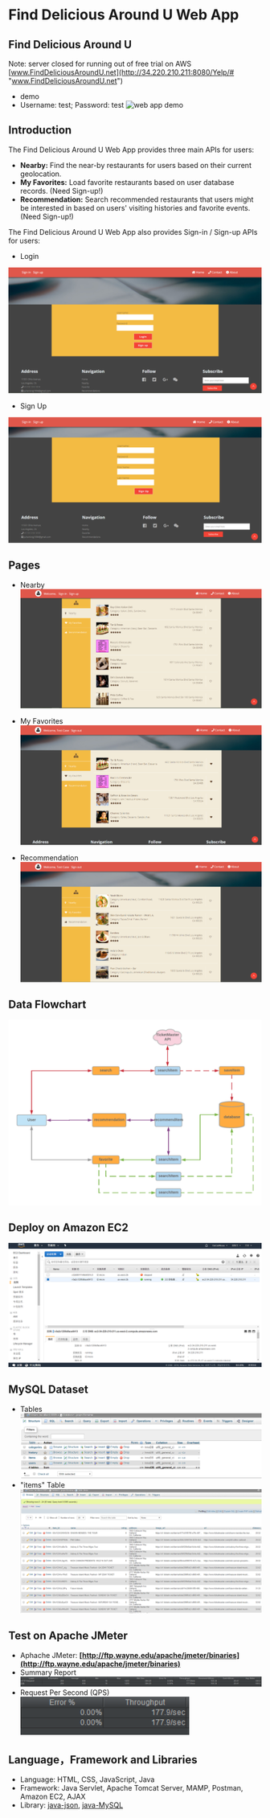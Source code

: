 # Find Delicious Around U Web App

## Find Delicious Around U
Note: server closed for running out of free trial on AWS 
[www.FindDeliciousAroundU.net](http://34.220.210.211:8080/Yelp/# "www.FindDeliciousAroundU.net")

 - demo
 - Username: test; Password: test
 ![web app demo](https://raw.githubusercontent.com/brisingr2012/MiniYelp/master/images/yelp.gif)

## Introduction
The Find Delicious Around U Web App provides three main APIs for users:
                
+ **Nearby:** Find the near-by restaurants for users based on their current geolocation.
+ **My Favorites:** Load favorite restaurants based on user database records. (Need Sign-up!)
+ **Recommendation:** Search recommended restaurants that users might be interested in based on users' visiting histories and favorite events. (Need Sign-up!)

The Find Delicious Around U Web App also provides Sign-in / Sign-up APIs for users:
          

 - Login

![Log in](https://raw.githubusercontent.com/brisingr2012/MiniYelp/master/images/login.PNG)

 - Sign Up

![enter image description here](https://raw.githubusercontent.com/brisingr2012/MiniYelp/master/images/signup.PNG)

## Pages
          
+ Nearby 
![](https://raw.githubusercontent.com/brisingr2012/MiniYelp/master/images/nearby.PNG)
  
+ My Favorites
![](https://raw.githubusercontent.com/brisingr2012/MiniYelp/master/images/fav.PNG)
  
+ Recommendation
![](https://raw.githubusercontent.com/brisingr2012/MiniYelp/master/images/rec.PNG)
  
## Data Flowchart
![](https://raw.githubusercontent.com/brisingr2012/MiniYelp/master/images/flowchart.png)
## Deploy on Amazon EC2
![](https://raw.githubusercontent.com/brisingr2012/MiniYelp/master/images/ec2.PNG)
## MySQL Dataset
    
+ Tables
![](https://raw.githubusercontent.com/brisingr2012/MiniYelp/master/images/db1.PNG)
+ "items" Table
![](https://raw.githubusercontent.com/brisingr2012/MiniYelp/master/images//db2.PNG)

## Test on Apache JMeter

 - Aphache JMeter: **[http://ftp.wayne.edu/apache/jmeter/binaries](http://ftp.wayne.edu/apache/jmeter/binaries)**
 - Summary Report
 ![enter image description here](https://raw.githubusercontent.com/brisingr2012/MiniYelp/master/images/JUnit.PNG)
 - Request Per Second (QPS)
 ![enter image description here](https://raw.githubusercontent.com/brisingr2012/MiniYelp/master/images/QPS.PNG)

## Language，Framework and Libraries

+ Language: HTML, CSS, JavaScript, Java
+ Framework: Java Servlet, Apache Tomcat Server, MAMP, Postman, Amazon EC2, AJAX
+ Library: [java-json](http://www.java2s.com/Code/JarDownload/java-json/java-json.jar.zip "java-json"), [java-MySQL](https://dev.mysql.com/downloads/connector/j/8.0.html "java-MySQL")
